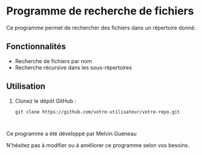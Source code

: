 # Programme de recherche de fichiers

Ce programme permet de rechercher des fichiers dans un répertoire donné.

## Fonctionnalités

- Recherche de fichiers par nom
- Recherche récursive dans les sous-répertoires

## Utilisation

1. Clonez le dépôt GitHub :

   ```shell
   git clone https://github.com/votre-utilisateur/votre-repo.git



Ce programme a été développé par Melvin Gueneau

N'hésitez pas à modifier ou à améliorer ce programme selon vos besoins.
